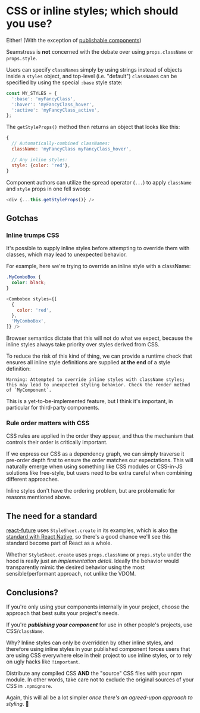 # CSS or inline styles; which should you use?

Either! (With the exception of [publishable components](#conclusions))

Seamstress is **not** concerned with the debate over using `props.className` or `props.style`.

Users can specify `classNames` simply by using strings instead of objects inside
a `styles` object, and top-level (i.e. "default") `className`s can be specified by using
the special `:base` style state:

```js
const MY_STYLES = {
  ':base': 'myFancyClass',
  ':hover': 'myFancyClass_hover',
  ':active': 'myFancyClass_active',
};
```

The `getStyleProps()` method then returns an object that looks like this:

```js
{
  // Automatically-combined classNames:
  className: 'myFancyClass myFancyClass_hover',

  // Any inline styles:
  style: {color: 'red'},
}
```

Component authors can utilize the spread operator (`...`) to apply
`className` and `style` props in one fell swoop:

```js
<div {...this.getStyleProps()} />
```

## Gotchas

### Inline trumps CSS

It's possible to supply inline styles before attempting to override them
with classes, which may lead to unexpected behavior.

For example, here we're trying to override an inline style with a className:

```css
.MyComboBox {
  color: black;
}
```

```js
<Combobox styles={[
  {
    color: 'red',
  },
  'MyComboBox',
]} />
```

Browser semantics dictate that this will not do what we expect, because the inline
styles always take priority over styles derived from CSS.

To reduce the risk of this kind of thing, we can provide a runtime check
that ensures all inline style definitions are supplied **at the end** of 
a style definition:

```
Warning: Attempted to override inline styles with className styles; this may lead to unexpected styling behavior. Check the render method of `MyComponent`.
```

This is a yet-to-be-implemented feature, but I think it's important, in particular for
third-party components.

### Rule order matters with CSS

CSS rules are applied in the order they appear, and thus the mechanism
that controls their order is critically important.

If we express our CSS as a dependency graph, we can simply traverse it
pre-order depth first to ensure the order matches our expectations. This will naturally emerge
when using something like CSS modules or CSS-in-JS solutions like free-style, but
users need to be extra careful when combining different approaches.

Inline styles don't have the ordering problem, but are problematic for reasons
mentioned above.

## The need for a standard

[react-future](https://github.com/reactjs/react-future/blob/fc5b7ac89effaea4c00143cb4d3bd3daa0f81f5d/04%20-%20Layout/04%20-%20Inline%20Styles.md)
uses `StyleSheet.create` in its examples, which is also [the standard with React Native](https://facebook.github.io/react-native/docs/style.html),
so there's a good chance we'll see this standard become part of React as a whole.

Whether `StyleSheet.create` uses `props.className` or `props.style` under the hood is
really just an *implementation detail*. Ideally the behavior would transparently
mimic the desired behavior using the most sensible/performant approach, not unlike the VDOM.

## Conclusions?

If you're only using your components internally in your project, choose the approach
that best suits your project's needs.

If you're ***publishing your component*** for use in other people's projects, use CSS/`className`.

Why? Inline styles can only be overridden by other inline styles, and therefore using inline styles
in your published component forces users that are using CSS everywhere else in their project to use
inline styles, or to rely on ugly hacks like `!important`.

Distribute any compiled CSS **AND** the "source" CSS files with your npm module. In other words, take
care not to exclude the original sources of your CSS in `.npmignore`.

Again, this will all be a lot simpler *once there's an agreed-upon approach to styling*. :pray:
